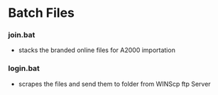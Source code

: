 # Batch Files

### join.bat 
* stacks the branded online files for A2000 importation

### login.bat 
* scrapes the files and send them to folder from WINScp ftp Server